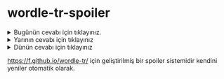# wordle-tr-spoiler

<details>
  <summary>Bugünün cevabı için tıklayınız.</summary>
  <br>
    <b> tarih </b>
</details>

<details>
  <summary>Yarının cevabı için tıklayınız</summary>
  <br>
   <b> istek </b>
</details>

<details>
  <summary>Dünün cevabı için tıklayınız </summary>
  <br>
  <b> türkü </b>
</details>

https://f.github.io/wordle-tr/ için geliştirilmiş bir spoiler sistemidir kendini yeniler otomatik olarak.

